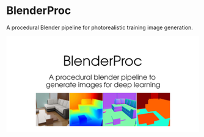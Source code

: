 # BlenderProc

A procedural Blender pipeline for photorealistic training image generation.

<img src="BlenderProc.png">
